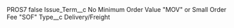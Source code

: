 <?xml version="1.0" encoding="UTF-8"?>
<CustomMetadata xmlns="http://soap.sforce.com/2006/04/metadata" xmlns:xsi="http://www.w3.org/2001/XMLSchema-instance" xmlns:xsd="http://www.w3.org/2001/XMLSchema">
    <label>PROS7</label>
    <protected>false</protected>
    <values>
        <field>Issue_Term__c</field>
        <value xsi:type="xsd:string">No Minimum Order Value &quot;MOV&quot; or Small Order Fee &quot;SOF&quot;</value>
    </values>
    <values>
        <field>Type__c</field>
        <value xsi:type="xsd:string">Delivery/Freight</value>
    </values>
</CustomMetadata>
